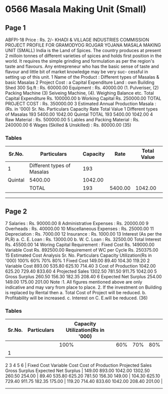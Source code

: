 # 0566 Masala Making Unit (Small)

## Page 1

ABFPI-18 Price : Rs. 2/- KHADI & VILLAGE INDUSTRIES COMMISSION PROJECT PROFILE FOR GRAMODYOG ROJGAR YOJANA MASALA MAKING UNIT (SMALL) India is the Land of Spices. The country produces at present 2 milloin tonnes of different varieties of spices and holds first position in the world. It requires the simple grinding and formulation as per the region's taste and flavours. Any entrepreneur who has the basic sense of taste and flavour and little bit of market knowledge may be very suc- cessful in setting up of this unit. 1 Name of the Product : Different types of Masalas & basic Masalas 2 Project Cost : a Capital Expenditure Land : own Building Shed 300 Sq.ft : Rs. 60000.00 Equipment : Rs. 40000.00 (1. Pulveriser, (2) Packing Machine (3) Seiveing Machine, (4). Weighing Balance etc. Total Capital Expenditure Rs. 100000.00 b Working Capital Rs. 250000.00 TOTAL PROJECT COST : Rs. 350000.00 3 Estimated Annual Production Masala : (Rs. in '000) Sr. No. Particulars Capacity Rate Total Value 1 Different types of Masalas 193 5400.00 1042.00 Quintal TOTAL 193 5400.00 1042.00 4 Raw Material : Rs. 500000.00 5 Lables and Packing Material : Rs. 240000.00 6 Wages (Skilled & Unskilled) : Rs. 80000.00 (35)

### Tables

| Sr.No. | Particulars | Capacity | Rate | Total Value |
|---|---|---|---|---|
| 1 | Different types of Masalas | 193
Quintal | 5400.00 | 1042.00 |
|  | TOTAL | 193 | 5400.00 | 1042.00 |

---

## Page 2

7 Salaries : Rs. 90000.00 8 Administrative Expenses : Rs. 20000.00 9 Overheads : Rs. 40000.00 10 Miscellaneous Expenses : Rs. 25000.00 11 Depreciation : Rs. 7000.00 12 Insurance : Rs. 1000.00 13 Interest (As per the PLR) a. C. E. Loan : Rs. 13000.00 b. W. C. Loan : Rs. 32500.00 Total Interest Rs. 45500.00 14 Woring Capital Requirement : Fixed Cost Rs. 149000.00 Variable Cost Rs. 892500.00 Requirement of WC per Cycle Rs. 250375.00 15 Estimated Cost Analysis Sr. No. Particulars Capacity Utilization(Rs in '000) 100% 60% 70% 80% 1 Fixed Cost 149.00 89.40 104.30 119.20 2 Variable Cost 893.00 535.80 625.10 714.40 3 Cost of Production 1042.00 625.20 729.40 833.60 4 Projected Sales 1302.50 781.50 911.75 1042.00 5 Gross Surplus 260.50 156.30 182.35 208.40 6 Expected Net Surplus 254.00 149.00 175.00 201.00 Note :1. All figures mentioned above are only indicative and may vary from place to place. 2. If the investment on Building is replaced by Rental then a. Total Cost of Project will be reduced. b. Profitability will be increased. c. Interest on C. E.will be reduced. (36)

### Tables

| Sr.No. | Particulars | Capacity Utilization(Rs in '000) |  |  |  |
|---|---|---|---|---|---|
|  |  | 100% | 60% | 70% | 80% |
| 1
2
3
4
5
6 | Fixed Cost
Variable Cost
Cost of Production
Projected Sales
Gross Surplus
Expected Net Surplus | 149.00
893.00
1042.00
1302.50
260.50
254.00 | 89.40
535.80
625.20
781.50
156.30
149.00 | 104.30
625.10
729.40
911.75
182.35
175.00 | 119.20
714.40
833.60
1042.00
208.40
201.00 |

---
